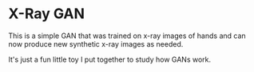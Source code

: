 # X-Ray GAN
This is a simple GAN that was trained on x-ray images of hands and can now produce new synthetic x-ray images as needed.

It's just a fun little toy I put together to study how GANs work.
